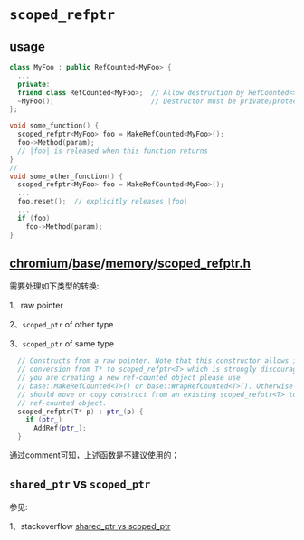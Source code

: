 # `scoped_refptr`



## usage

```C++
class MyFoo : public RefCounted<MyFoo> {
  ...
  private:
  friend class RefCounted<MyFoo>;  // Allow destruction by RefCounted<>.
  ~MyFoo();                        // Destructor must be private/protected.
};

void some_function() {
  scoped_refptr<MyFoo> foo = MakeRefCounted<MyFoo>();
  foo->Method(param);
  // |foo| is released when this function returns
}
//
void some_other_function() {
  scoped_refptr<MyFoo> foo = MakeRefCounted<MyFoo>();
  ...
  foo.reset();  // explicitly releases |foo|
  ...
  if (foo)
    foo->Method(param);
}
```



## [chromium](https://github.com/chromium/chromium)/[base](https://github.com/chromium/chromium/tree/master/base)/[memory](https://github.com/chromium/chromium/tree/master/base/memory)/**[scoped_refptr.h](https://github.com/chromium/chromium/blob/master/base/memory/scoped_refptr.h)**

需要处理如下类型的转换:

1、raw pointer

2、`scoped_ptr` of other type

3、`scoped_ptr` of same type



```C++
  // Constructs from a raw pointer. Note that this constructor allows implicit
  // conversion from T* to scoped_refptr<T> which is strongly discouraged. If
  // you are creating a new ref-counted object please use
  // base::MakeRefCounted<T>() or base::WrapRefCounted<T>(). Otherwise you
  // should move or copy construct from an existing scoped_refptr<T> to the
  // ref-counted object.
  scoped_refptr(T* p) : ptr_(p) {
    if (ptr_)
      AddRef(ptr_);
  }
```

通过comment可知，上述函数是不建议使用的；



## `shared_ptr` vs `scoped_ptr`

参见:

1、stackoverflow [shared_ptr vs scoped_ptr](https://stackoverflow.com/questions/1770636/shared-ptr-vs-scoped-ptr)

